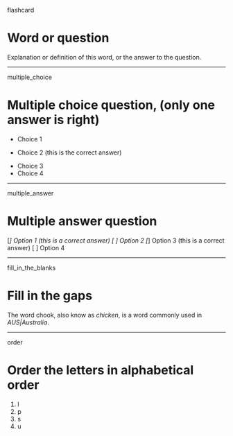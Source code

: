 flashcard

# Word or question
Explanation or definition of this word, or the answer to the question.

---

multiple_choice

# Multiple choice question, (only one answer is right)
- Choice 1
* Choice 2 (this is the correct answer)
- Choice 3
- Choice 4

---

multiple_answer

# Multiple answer question
[*] Option 1 (this is a correct answer)
[ ] Option 2
[*] Option 3 (this is a correct answer)
[ ] Option 4

---

fill_in_the_blanks

# Fill in the gaps
The word chook, also know as _chicken_, is a word commonly used in _AUS|Australia_.

---

order

# Order the letters in alphabetical order
1. l
2. p
3. s
4. u
